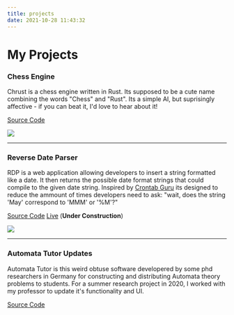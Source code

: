 ```yaml
---
title: projects
date: 2021-10-28 11:43:32
---
```


# My Projects

### Chess Engine

Chrust is a chess engine written in Rust. Its supposed to be a cute name combining the words "Chess" and "Rust". Its a simple AI, but suprisingly affective - if you can beat it, I'd love to hear about it!

[Source Code](https://github.com/johnyenter-briars/chrust)

![](/images/chrust4.png)

---

### Reverse Date Parser

RDP is a web application allowing developers to insert a string formatted like a date. It then returns the possible date format strings that could compile to the given date string. Inspired by [Crontab Guru](https://crontab.guru/) its designed to reduce the ammount of times developers need to ask: "wait, does the string 'May' correspond to 'MMM' or '%M'?"

[Source Code](https://github.com/johnyenter-briars/chrust)
[Live](/rdp) (**Under Construction**)

![](/images/currentrdp.png)

---

### Automata Tutor Updates

Automata Tutor is this weird obtuse software developered by some phd researchers in Germany for constructing and distributing Automata theory problems to students.
For a summer research project in 2020, I worked with my professor to update it's functionality and UI.

[Source Code](https://github.com/johnyenter-briars/AutomataTutorUpdates)








